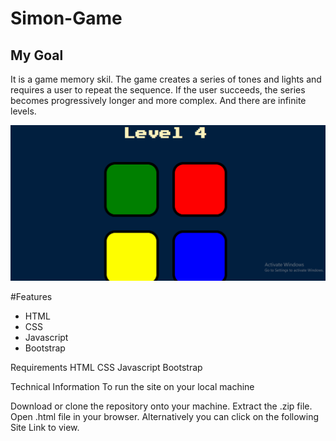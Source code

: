 # Simon-Game

## My Goal


It is a game memory skil. The game creates a series of tones and lights and requires a user to repeat the sequence. If the user succeeds, the series becomes progressively longer and more complex. And there are infinite levels.



![Finished App](demo/simon_giff.gif)



#Features
<ul>
  <li>HTML</li>
  <li>CSS</li>
  <li>Javascript</li>
  <li>Bootstrap</li>
</ul>



Requirements
HTML
CSS
Javascript
Bootstrap

Technical Information
To run the site on your local machine

Download or clone the repository onto your machine.
Extract the .zip file.
Open .html file in your browser.
Alternatively you can click on the following Site Link to view.




